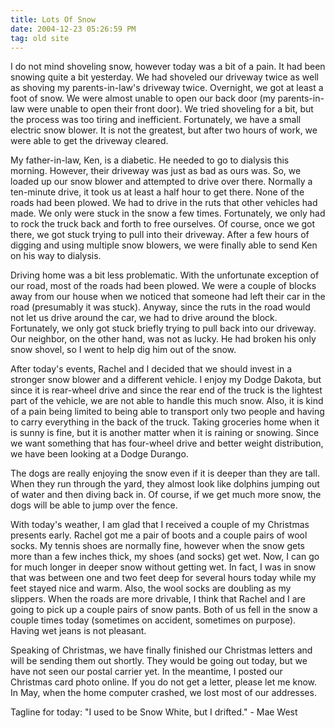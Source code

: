 ```yaml
---
title: Lots Of Snow
date: 2004-12-23 05:26:59 PM
tag: old site
---
```


I do not mind shoveling snow, however today was a bit of a pain. It had been snowing quite a bit yesterday. We had shoveled our driveway twice as well as shoving my parents-in-law's driveway twice. Overnight, we got at least a foot of snow. We were almost unable to open our back door (my parents-in-law were unable to open their front door). We tried shoveling for a bit, but the process was too tiring and inefficient. Fortunately, we have a small electric snow blower. It is not the greatest, but after two hours of work, we were able to get the driveway cleared.

My father-in-law, Ken, is a diabetic. He needed to go to dialysis this morning. However, their driveway was just as bad as ours was. So, we loaded up our snow blower and attempted to drive over there. Normally a ten-minute drive, it took us at least a half hour to get there. None of the roads had been plowed. We had to drive in the ruts that other vehicles had made. We only were stuck in the snow a few times. Fortunately, we only had to rock the truck back and forth to free ourselves. Of course, once we got there, we got stuck trying to pull into their driveway. After a few hours of digging and using multiple snow blowers, we were finally able to send Ken on his way to dialysis.

Driving home was a bit less problematic. With the unfortunate exception of our road, most of the roads had been plowed. We were a couple of blocks away from our house when we noticed that someone had left their car in the road (presumably it was stuck). Anyway, since the ruts in the road would not let us drive around the car, we had to drive around the block. Fortunately, we only got stuck briefly trying to pull back into our driveway. Our neighbor, on the other hand, was not as lucky. He had broken his only snow shovel, so I went to help dig him out of the snow.

After today's events, Rachel and I decided that we should invest in a stronger snow blower and a different vehicle. I enjoy my Dodge Dakota, but since it is rear-wheel drive and since the rear end of the truck is the lightest part of the vehicle, we are not able to handle this much snow. Also, it is kind of a pain being limited to being able to transport only two people and having to carry everything in the back of the truck. Taking groceries home when it is sunny is fine, but it is another matter when it is raining or snowing. Since we want something that has four-wheel drive and better weight distribution, we have been looking at a Dodge Durango.

The dogs are really enjoying the snow even if it is deeper than they are tall. When they run through the yard, they almost look like dolphins jumping out of water and then diving back in. Of course, if we get much more snow, the dogs will be able to jump over the fence.

With today's weather, I am glad that I received a couple of my Christmas presents early. Rachel got me a pair of boots and a couple pairs of wool socks. My tennis shoes are normally fine, however when the snow gets more than a few inches thick, my shoes (and socks) get wet. Now, I can go for much longer in deeper snow without getting wet. In fact, I was in snow that was between one and two feet deep for several hours today while my feet stayed nice and warm. Also, the wool socks are doubling as my slippers. When the roads are more drivable, I think that Rachel and I are going to pick up a couple pairs of snow pants. Both of us fell in the snow a couple times today (sometimes on accident, sometimes on purpose). Having wet jeans is not pleasant.

Speaking of Christmas, we have finally finished our Christmas letters and will be sending them out shortly. They would be going out today, but we have not seen our postal carrier yet. In the meantime, I posted our Christmas card photo online. If you do not get a letter, please let me know. In May, when the home computer crashed, we lost most of our addresses.

Tagline for today: "I used to be Snow White, but I drifted." - Mae West
